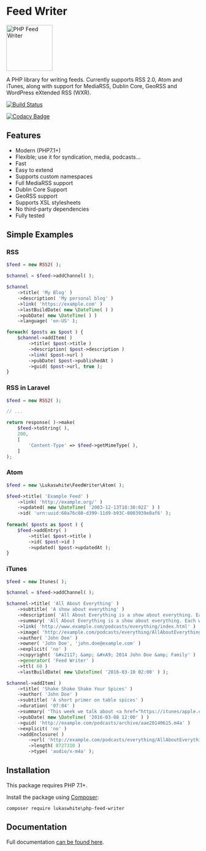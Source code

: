 # Feed Writer

<img src="https://lukaswhite.github.io/php-feed-writer/assets/php-feed-writer.svg" width="120px" alt="PHP Feed Writer">

A PHP library for writing feeds. Currently supports RSS 2.0, Atom and iTunes, along with support for MediaRSS, Dublin Core, GeoRSS and WordPress eXtended RSS (WXR).

[![Build Status](https://travis-ci.org/lukaswhite/php-feed-writer.svg?branch=master)](https://travis-ci.org/lukaswhite/php-feed-writer)

[![Codacy Badge](https://api.codacy.com/project/badge/Grade/3a85bb8ef0af464382fb8acae9a6bd55)](https://www.codacy.com/app/lukaswhite/php-feed-writer?utm_source=github.com&amp;utm_medium=referral&amp;utm_content=lukaswhite/php-feed-writer&amp;utm_campaign=Badge_Grade)

## Features

* Modern (PHP7.1+)
* Flexible; use it for syndication, media, podcasts...
* Fast
* Easy to extend
* Supports custom namespaces
* Full MediaRSS support
* Dublin Core Support
* GeoRSS support
* Supports XSL stylesheets
* No third-party dependencies
* Fully tested

## Simple Examples

### RSS


```php
$feed = new RSS2( );

$channel = $feed->addChannel( );

$channel
	->title( 'My Blog' )
	->description( 'My personal blog' )
	->link( 'https://example.com' )
	->lastBuildDate( new \DateTime( ) )
	->pubDate( new \DateTime( ) )
	->language( 'en-US' );

foreach( $posts as $post ) {
	$channel->addItem( )
		->title( $post->title )
		->description( $post->description )
		->link( $post->url )
		->pubDate( $post->publishedAt )
		->guid( $post->url, true );
}
```

### RSS in Laravel

```php
$feed = new RSS2( );

// ...

return response( )->make(
	$feed->toString( ),
	200,
	[
		'Content-Type' => $feed->getMimeType( ),
	]
);

```

### Atom

```php
$feed = new \Lukaswhite\FeedWriter\Atom( );

$feed->title( 'Example Feed' )
	->link( 'http://example.org/' )
	->updated( new \DateTime( '2003-12-13T18:30:02Z' ) )
	->id( 'urn:uuid:60a76c80-d399-11d9-b93C-0003939e0af6' );
	
foreach( $posts as $post ) {
	$feed->addEntry( )
		->title( $post->title )
		->id( $post->id )
		->updated( $post->updatedAt );
}
```

### iTunes

```php
$feed = new Itunes( );

$channel = $feed->addChannel( );

$channel->title( 'All About Everything' )
    ->subtitle( 'A show about everything' )
    ->description( 'All About Everything is a show about everything. Each week we dive into any subject known to man and talk about it as much as we can. Look for our podcast in the Podcasts app or in the iTunes Store' )
    ->summary( 'All About Everything is a show about everything. Each week we dive into any subject known to man and talk about it as much as we can. Look for our podcast in the Podcasts app or in the iTunes Store' )
    ->link( 'http://www.example.com/podcasts/everything/index.html' )
    ->image( 'http://example.com/podcasts/everything/AllAboutEverything.jpg' )
    ->author( 'John Doe' )
    ->owner( 'John Doe', 'john.doe@example.com' )
    ->explicit( 'no' )
    ->copyright( '&#x2117; &amp; &#xA9; 2014 John Doe &amp; Family' )
    ->generator( 'Feed Writer' )
    ->ttl( 60 )
    ->lastBuildDate( new \DateTime( '2016-03-10 02:00' ) );

$channel->addItem( )
    ->title( 'Shake Shake Shake Your Spices' )
    ->author( 'John Doe' )
    ->subtitle( 'A short primer on table spices' )
    ->duration( '07:04' )
    ->summary( 'This week we talk about <a href="https://itunes/apple.com/us/book/antique-trader-salt-pepper/id429691295?mt=11">salt and pepper shakers</a>, comparing and contrasting pour rates, construction materials, and overall aesthetics. Come and join the party!' )
    ->pubDate( new \DateTime( '2016-03-08 12:00' ) )
    ->guid( 'http://example.com/podcasts/archive/aae20140615.m4a' )
    ->explicit( 'no' )
    ->addEnclosure( )
        ->url( 'http://example.com/podcasts/everything/AllAboutEverythingEpisode3.m4a' )
        ->length( 8727310 )
        ->type( 'audio/x-m4a' );
```

## Installation

This package requires PHP 7.1+.

Install the package using [Composer](https://getcomposer.org/):

```
composer require lukaswhite\php-feed-writer
```

## Documentation

Full documentation [can be found here](https://lukaswhite.github.io/php-feed-writer).
